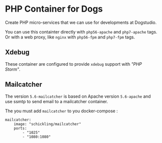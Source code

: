 # PHP Container for Dogs

Create PHP micro-services that we can use for developments at Dogstudio.

You can use this containter directly with `php56-apache` and `php7-apache` tags.
Or with a web proxy, like `nginx` with `php56-fpm` and `php7-fpm` tags.

## Xdebug

These container are configured to provide `xdebug` support with _"PHP Storm"_.

## Mailcatcher

The version `5.6-mailcatcher` is based on Apache version `5.6-apache` and use ssmtp to send email to a mailcatcher container.

The you must add `mailcatcher` to you docker-compose : 

    mailcatcher:
        image: "schickling/mailcatcher"
        ports:
            - "1025"
            - "1080:1080"